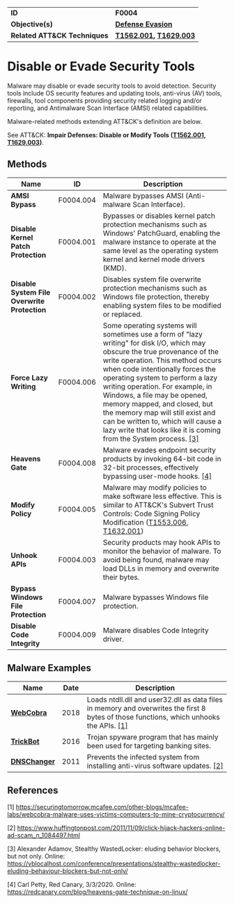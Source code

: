 
<table>
<tr>
<td><b>ID</b></td>
<td><b>F0004</b></td>
</tr>
<tr>
<td><b>Objective(s)</b></td>
<td><b><a href="../defense-evasion">Defense Evasion</a></b></td>
</tr>
<tr>
<td><b>Related ATT&CK Techniques</b></td>
<td><b><a href="https://attack.mitre.org/techniques/T1562/001">T1562.001</a>, <a href="https://attack.mitre.org/techniques/T1629/003/">T1629.003</a></b></td>
</tr>
</table>


Disable or Evade Security Tools
===============================
Malware may disable or evade security tools to avoid detection. Security tools include OS security features and updating tools, anti-virus (AV) tools, firewalls, tool components providing security related logging and/or reporting, and Antimalware Scan Interface (AMSI) related capabilities. 

Malware-related methods extending ATT&CK's definition are below. 

See ATT&CK: **Impair Defenses: Disable or Modify Tools ([T1562.001](https://attack.mitre.org/techniques/T1562/001), [T1629.003](https://attack.mitre.org/techniques/T1629/003/))**.

Methods
-------
|Name|ID|Description|
|---|---|---|
|**AMSI Bypass**|F0004.004|Malware bypasses AMSI (Anti-malware Scan Interface).|
|**Disable Kernel Patch Protection**|F0004.001|Bypasses or disables kernel patch protection mechanisms such as Windows' PatchGuard, enabling the malware instance to operate at the same level as the operating system kernel and kernel mode drivers (KMD).|
|**Disable System File Overwrite Protection**|F0004.002|Disables system file overwrite protection mechanisms such as Windows file protection, thereby enabling system files to be modified or replaced.|
|**Force Lazy Writing**|F0004.006|Some operating systems will sometimes use a form of "lazy writing" for disk I/O, which may obscure the true provenance of the write operation. This method occurs when code intentionally forces the operating system to perform a lazy writing operation. For example, in Windows, a file may be opened, memory mapped, and closed, but the memory map will still exist and can be written to, which will cause a lazy write that looks like it is coming from the System process. [[3]](#3)|
|**Heavens Gate**|F0004.008|Malware evades endpoint security products by invoking 64-bit code in 32-bit processes, effectively bypassing user-mode hooks. [[4]](#4)|
|**Modify Policy**|F0004.005|Malware may modify policies to make software less effective. This is similar to ATT&CK's Subvert Trust Controls: Code Signing Policy Modification ([T1553.006](https://attack.mitre.org/techniques/T1553/006/), [T1632.001](https://attack.mitre.org/techniques/T1632/001/))|
|**Unhook APIs**|F0004.003|Security products may hook APIs to monitor the behavior of malware. To avoid being found, malware may load DLLs in memory and overwrite their bytes.|
|**Bypass Windows File Protection**|F0004.007|Malware bypasses Windows file protection.|
|**Disable Code Integrity**|F0004.009|Malware disables Code Integrity driver.|

Malware Examples
----------------
|Name|Date|Description|
|---|---|---|
|[**WebCobra**](../xample-malware/webcobra.md)|2018|Loads ntdll.dll and user32.dll as data files in memory and overwrites the first 8 bytes of those functions, which unhooks the APIs. [[1]](#1)|
|[**TrickBot**](../xample-malware/trickbot.md)|2016|Trojan spyware program that has mainly been used for targeting banking sites.|
|[**DNSChanger**](../xample-malware/dnschanger.md)|2011|Prevents the infected system from installing anti-virus software updates. [[2]](#2)|

References
----------
<a name="1">[1]</a> https://securingtomorrow.mcafee.com/other-blogs/mcafee-labs/webcobra-malware-uses-victims-computers-to-mine-cryptocurrency/

<a name="2">[2]</a> https://www.huffingtonpost.com/2011/11/09/click-hijack-hackers-online-ad-scam_n_1084497.html

<a name="3">[3]</a> Alexander Adamov, Stealthy WastedLocker: eluding behavior blockers, but not only. Online:   https://vblocalhost.com/conference/presentations/stealthy-wastedlocker-eluding-behaviour-blockers-but-not-only/

<a name="4">[4]</a> Carl Petty, Red Canary, 3/3/2020. Online: https://redcanary.com/blog/heavens-gate-technique-on-linux/
